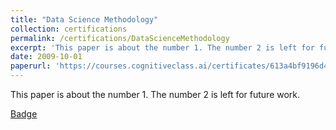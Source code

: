 ```yaml
---
title: "Data Science Methodology"
collection: certifications
permalink: /certifications/DataScienceMethodology
excerpt: 'This paper is about the number 1. The number 2 is left for future work.'
date: 2009-10-01
paperurl: 'https://courses.cognitiveclass.ai/certificates/613a4bf9196d4827a1eb142c88e2b3d5'
---
```

This paper is about the number 1. The number 2 is left for future work.

[Badge](https://www.youracclaim.com/badges/b3b86964-58a0-4f19-b8a4-e5f737dd7427)

